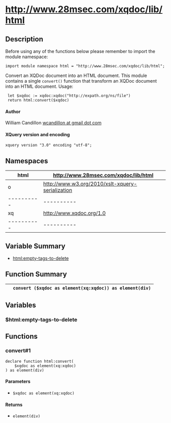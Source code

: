 # http://www.28msec.com/xqdoc/lib/html
## Description
Before using any of the functions below please remember to import the module namespace:

    import module namespace html = "http://www.28msec.com/xqdoc/lib/html";
 Convert an XQDoc document into an HTML document.
 This module contains a single `convert()` function
 that transform an XQDoc document into an HTML document.
 Usage:
 
    
     let $xqdoc := xqdoc:xqdoc("http://expath.org/ns/file")
     return html:convert($xqdoc)
     

#### Author
William Candillon [wcandillon at gmail dot com](# "Title")
#### XQuery version and encoding

    xquery version "3.0" encoding "utf-8";
## Namespaces

| html | http://www.28msec.com/xqdoc/lib/html |
| ---------- | ---------- |
| o | http://www.w3.org/2010/xslt-xquery-serialization |
| ---------- | ---------- |
| xq | http://www.xqdoc.org/1.0 |
| ---------- | ---------- |

## Variable Summary

* [html:empty-tags-to-delete](#html:empty-tags-to-delete "Title")

## Function Summary

|  | `convert ($xqdoc as element(xq:xqdoc)) as element(div)` |
| ---------- | ---------- |

## Variables
### $html:empty-tags-to-delete

## Functions
### convert#1

    declare function html:convert(
        $xqdoc as element(xq:xqdoc)
    ) as element(div)

#### Parameters

* `$xqdoc as element(xq:xqdoc)`

#### Returns

* `element(div)`


